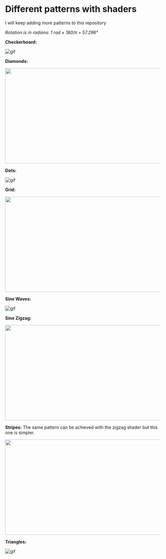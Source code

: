 # Different patterns with shaders

I will keep adding more patterns to this repository

*Rotation is in radians: 1 rad × 180/π = 57.296°*


**Checkerboard:**

![gif](https://i.imgur.com/PEvKuTg.gif)

**Diamonds:**

<img src="https://i.imgur.com/iAJHHPf.gif" width="548" height="308">

**Dots:**

![gif](https://i.imgur.com/3KHYfFF.gif)

**Grid:**

<img src="https://i.imgur.com/jXulvpW.gif" width="548" height="308">

**Sine Waves:**

![gif](https://i.imgur.com/PdcUKl2.gif)

**Sine Zigzag:**

<img src="https://i.imgur.com/X6Z4IpA.gif" width="548" height="308">

**Stripes:** The same pattern can be achieved with the zigzag shader but this one is simpler.

<img src="https://i.imgur.com/6eqEqZ6.gif" width="548" height="308">

**Triangles:**

![gif](https://i.imgur.com/mtP5d64.gif)




